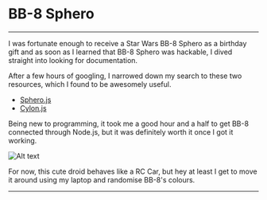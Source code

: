 # BB-8 Sphero
***
I was fortunate enough to receive a Star Wars BB-8 Sphero as a birthday gift and as soon as I learned that BB-8 Sphero was hackable, I dived straight into looking for documentation.

After a few hours of googling, I narrowed down my search to these two resources, which I found to be awesomely useful.

- [Sphero.js](https://github.com/orbotix/sphero.js)
- [Cylon.js](https://cylonjs.com/documentation/drivers/bb8/)

Being new to programming, it took me a good hour and a half to get BB-8 connected through Node.js, but it was definitely worth it once I got it working.

![Alt text](http://i.imgur.com/txJZ8JD.gif)

For now, this cute droid behaves like a RC Car, but hey at least I get to move it around using my laptop and randomise BB-8's colours.
***
